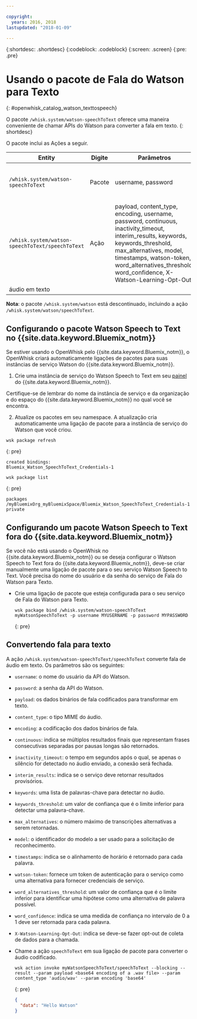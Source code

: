 ```yaml
---

copyright:
  years: 2016, 2018
lastupdated: "2018-01-09"

---
```


{:shortdesc: .shortdesc}
{:codeblock: .codeblock}
{:screen: .screen}
{:pre: .pre}

# Usando o pacote de Fala do Watson para Texto
{: #openwhisk_catalog_watson_texttospeech}

O pacote `/whisk.system/watson-speechToText` oferece uma maneira conveniente de chamar APIs do Watson para converter a fala em texto.
{: shortdesc}

O pacote inclui as Ações a seguir.

| Entity | Digite | Parâmetros | Descrição |
| --- | --- | --- | --- |
| `/whisk.system/watson-speechToText` | Pacote | username, password | Pacote para converter fala em texto |
| `/whisk.system/watson-speechToText/speechToText` | Ação | payload, content_type, encoding, username, password, continuous, inactivity_timeout, interim_results, keywords, keywords_threshold, max_alternatives, model, timestamps, watson-token, word_alternatives_threshold, word_confidence, X-Watson-Learning-Opt-Out | Converter
áudio em texto |

**Nota**: o pacote `/whisk.system/watson` está descontinuado, incluindo a ação `/whisk.system/watson/speechToText`.

## Configurando o pacote Watson Speech to Text no {{site.data.keyword.Bluemix_notm}}

Se estiver usando o OpenWhisk pelo {{site.data.keyword.Bluemix_notm}}, o OpenWhisk criará automaticamente ligações de pacotes para suas instâncias de serviço Watson do {{site.data.keyword.Bluemix_notm}}.

1. Crie uma instância de serviço do Watson Speech to Text em seu [painel](http://console.ng.Bluemix.net) do {{site.data.keyword.Bluemix_notm}}.
  
  Certifique-se de lembrar do nome da instância de serviço e da organização e do espaço do {{site.data.keyword.Bluemix_notm}} no qual você se encontra.
  
2. Atualize os pacotes em seu namespace. A atualização cria automaticamente uma ligação de pacote para a instância de serviço do Watson que você criou.
  ```
  wsk package refresh
  ```
  {: pre}
  
  ```
  created bindings:
  Bluemix_Watson_SpeechToText_Credentials-1
  ```
  
  ```
  wsk package list
  ```
  {: pre}
  
  ```
  packages
  /myBluemixOrg_myBluemixSpace/Bluemix_Watson_SpeechToText_Credentials-1 private
  ```
  

## Configurando um pacote Watson Speech to Text fora do {{site.data.keyword.Bluemix_notm}}

Se você não está usando o OpenWhisk no {{site.data.keyword.Bluemix_notm}} ou se deseja configurar o Watson Speech to Text fora do {{site.data.keyword.Bluemix_notm}}, deve-se criar manualmente uma ligação de pacote para o seu serviço Watson Speech to Text. Você precisa do nome do usuário e da senha do serviço de Fala do Watson para Texto.

- Crie uma ligação de pacote que esteja configurada para o seu serviço de Fala do Watson para Texto.
  
  ```
  wsk package bind /whisk.system/watson-speechToText myWatsonSpeechToText -p username MYUSERNAME -p password MYPASSWORD
  ```
  {: pre}
  

## Convertendo fala para texto

A ação `/whisk.system/watson-speechToText/speechToText` converte fala de áudio em texto. Os parâmetros são os seguintes:

- `username`: o nome do usuário da API do Watson.
- `password`: a senha da API do Watson.
- `payload`: os dados binários de fala codificados para transformar em texto.
- `content_type`: o tipo MIME do áudio.
- `encoding`: a codificação dos dados binários de fala.
- `continuous`: indica se múltiplos resultados finais que representam frases consecutivas separadas por pausas longas são retornados.
- `inactivity_timeout`: o tempo em segundos após o qual, se apenas o silêncio for detectado no áudio enviado, a conexão será fechada.
- `interim_results`: indica se o serviço deve retornar resultados provisórios.
- `keywords`: uma lista de palavras-chave para detectar no áudio.
- `keywords_threshold`: um valor de confiança que é o limite inferior para detectar uma palavra-chave.
- `max_alternatives`: o número máximo de transcrições alternativas a serem retornadas.
- `model`: o identificador do modelo a ser usado para a solicitação de reconhecimento.
- `timestamps`: indica se o alinhamento de horário é retornado para cada palavra.
- `watson-token`: fornece um token de autenticação para o serviço como uma alternativa para fornecer credenciais de serviço.
- `word_alternatives_threshold`: um valor de confiança que é o limite inferior para identificar uma hipótese como uma alternativa de palavra possível.
- `word_confidence`: indica se uma medida de confiança no intervalo de 0 a 1 deve ser retornada para cada palavra.
- `X-Watson-Learning-Opt-Out`: indica se deve-se fazer opt-out de coleta de dados para a chamada.
 

- Chame a ação `speechToText` em sua ligação de pacote para converter o áudio codificado.
  ```
  wsk action invoke myWatsonSpeechToText/speechToText --blocking --result --param payload <base64 encoding of a .wav file> --param content_type 'audio/wav' --param encoding 'base64'
  ```
  {: pre}

  ```json
  {
    "data": "Hello Watson"
  }
  ```
  
